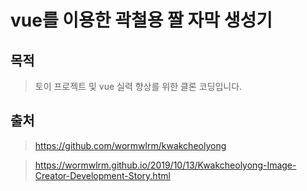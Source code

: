 # vue를 이용한 곽철용 짤 자막 생성기

## 목적
> 토이 프로젝트 및 vue 실력 향상를 위한 클론 코딩입니다.

## 출처
> https://github.com/wormwlrm/kwakcheolyong

> https://wormwlrm.github.io/2019/10/13/Kwakcheolyong-Image-Creator-Development-Story.html



